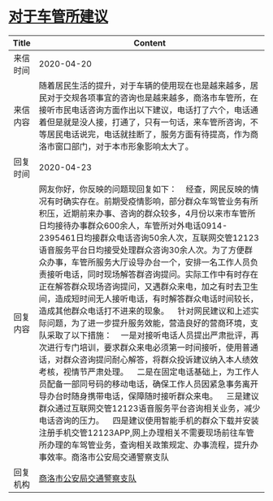 # <a href="http://www.shangluo.gov.cn/zmhd/ldxxxx.jsp?urltype=leadermail.LeaderMailContentUrl&wbtreeid=1112&leadermailid=5801">对于车管所建议</a>
| Title |                                                                                                                                                                                                                                                                                                                            Content                                                                                                                                                                                                                                                                                                                            |
|:-----:|---------------------------------------------------------------------------------------------------------------------------------------------------------------------------------------------------------------------------------------------------------------------------------------------------------------------------------------------------------------------------------------------------------------------------------------------------------------------------------------------------------------------------------------------------------------------------------------------------------------------------------------------------------------|
| 来信时间  | 2020-04-20                                                                                                                                                                                                                                                                                                                                                                                                                                                                                                                                                                                                                                                    |
| 来信内容  | 随着居民生活的提升，对于车辆的使用现在也是越来越多，居民对于交规各项事宜的咨询也是越来越多，商洛市车管所，在接听市民电话咨询方面作出以下建议，电话打了六个，电话通着但是就是没人接，打通了，只有一句话，来车管所咨询，不等居民电话说完，电话就挂断了，服务方面有待提高，作为商洛市窗口部门，对于本市形象影响太大了。                                                                                                                                                                                                                                                                                                                                                                                                                                                                                                    |
| 回复时间  | 2020-04-23                                                                                                                                                                                                                                                                                                                                                                                                                                                                                                                                                                                                                                                    |
| 回复内容  | 网友你好，你反映的问题现回复如下：    经查，网民反映的情况有时确实存在。前期受疫情影响，部分群众车驾管业务有所积压，近期前来办事、咨询的群众较多，4月份以来市车管所日均接待办事群众600余人，车管所对外电话0914-2395461日均接群众电话咨询50余人次，互联网交管12123语音服务平台日均接受处理群众咨询30余人次。为了方便群众办事，车管所服务大厅设导办台一个，安排一名工作人员负责接听电话，同时现场解答群咨询提问。实际工作中有时存在正在解答群众现场咨询提问，又遇群众来电，加之有时去卫生间，造成短时间无人接听电话，有时解答群众电话时间较长，造成其他群众电话打不进来的现象。    针对网民建议和上述实际问题，为了进一步提升服务效能，营造良好的营商环境，支队采取了以下措施：    一是对接听电话人员提出严肃批评，再次进行专门培训，要求群众来电必须第一时间接听，使用普通话，对群众咨询提问耐心解答，将群众投诉建议纳入本人绩效考核，视情节严肃处理。    二是在固定电话基础上，为工作人员配备一部同号码的移动电话，确保工作人员因紧急事务离开导办台时随身携带电话，保障随时接听群众来电。    三是建议群众通过互联网交管12123语音服务平台咨询相关业务，减少电话咨询的压力。    四是建议使用智能手机的群众下载并安装注册手机交管12123APP,网上办理相关不需要现场前往车管所办理的车驾管业务，查询相关政策规定、办事流程，提升办事效率。商洛市公安局交通警察支队 |
| 回复机构  | <a href="../../categories/agencies/商洛市公安局交通警察支队.md">商洛市公安局交通警察支队</a>                                                                                                                                                                                                                                                                                                                                                                                                                                                                                                                                                                                          |